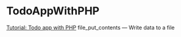 # TodoAppWithPHP
[Tutorial: Todo app with PHP](https://www.youtube.com/watch?v=NxeNqHdJFxs)
file_put_contents — Write data to a file